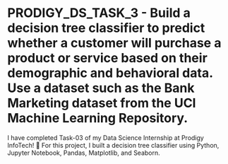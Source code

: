 # PRODIGY_DS_TASK_3 - Build a decision tree classifier to predict whether a customer will purchase a product or service based on their demographic and behavioral data. Use a dataset such as the Bank Marketing dataset from the UCI Machine Learning Repository.
I have completed Task-03 of my Data Science Internship at Prodigy InfoTech! 🚀
For this project, I built a decision tree classifier using Python, Jupyter Notebook, Pandas, Matplotlib, and Seaborn. 
